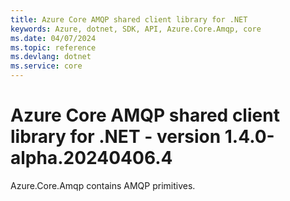 ```yaml
---
title: Azure Core AMQP shared client library for .NET
keywords: Azure, dotnet, SDK, API, Azure.Core.Amqp, core
ms.date: 04/07/2024
ms.topic: reference
ms.devlang: dotnet
ms.service: core
---
```

# Azure Core AMQP shared client library for .NET - version 1.4.0-alpha.20240406.4 


Azure.Core.Amqp contains AMQP primitives. 

